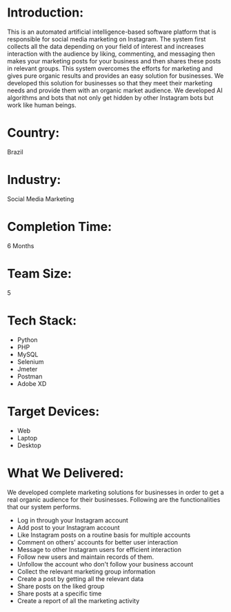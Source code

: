 # Introduction:
This is an automated artificial intelligence-based software platform that is responsible for social media marketing on Instagram. The system first collects all the data depending on your field of interest and increases interaction with the audience by liking, commenting, and messaging then makes your marketing posts for your business and then shares these posts in relevant groups.
This system overcomes the efforts for marketing and gives pure organic results and provides an easy solution for businesses.
We developed this solution for businesses so that they meet their marketing needs and provide them with an organic market audience. We developed AI algorithms and bots that not only get hidden by other Instagram bots but work like human beings.
# Country:
Brazil
# Industry:
Social Media Marketing
# Completion Time:
6 Months
# Team Size:
5
# Tech Stack:
- Python
- PHP
- MySQL
- Selenium
- Jmeter
- Postman
- Adobe XD

# Target Devices:
- Web
- Laptop
- Desktop

# What We Delivered:
We developed complete marketing solutions for businesses in order to get a real organic audience for their businesses. Following are the functionalities that our system performs.
- Log in through your Instagram account
- Add post to your Instagram account
- Like Instagram posts on a routine basis for multiple accounts
- Comment on others' accounts for better user interaction
- Message to other Instagram users for efficient interaction
- Follow new users and maintain records of them.
- Unfollow the account who don't follow your business account
- Collect the relevant marketing group information
- Create a post by getting all the relevant data
- Share posts on the liked group 
- Share posts at a specific time 
- Create a report of all the marketing activity

